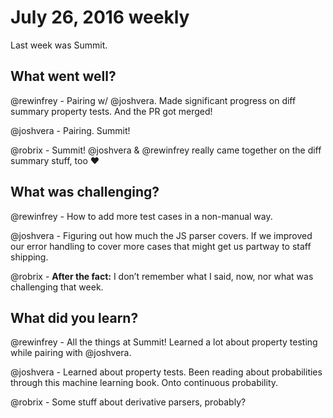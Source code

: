 # July 26, 2016 weekly

Last week was Summit.

## What went well?

@rewinfrey - Pairing w/ @joshvera. Made significant progress on diff summary property tests. And the PR got merged!

@joshvera - Pairing. Summit!

@robrix - Summit! @joshvera & @rewinfrey really came together on the diff summary stuff, too ❤️



## What was challenging?

@rewinfrey - How to add more test cases in a non-manual way.

@joshvera - Figuring out how much the JS parser covers. If we improved our error handling to cover more cases that might get us partway to staff shipping.

@robrix - **After the fact:** I don’t remember what I said, now, nor what was challenging that week.


## What did you learn?

@rewinfrey - All the things at Summit! Learned a lot about property testing while pairing with @joshvera.

@joshvera - Learned about property tests. Been reading about probabilities through this machine learning book. Onto continuous probability.

@robrix - Some stuff about derivative parsers, probably?
